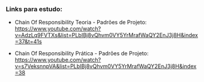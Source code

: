 ### Links para estudo:
- Chain Of Responsibility Teoria - Padrões de Projeto: https://www.youtube.com/watch?v=AdzLq9FVTXs&list=PLbIBj8vQhvm0VY5YrMrafWaQY2EnJ3j8H&index=37&t=41s

- Chain Of Responsibility Prática - Padrões de Projeto: https://www.youtube.com/watch?v=s7VeksnnpVA&list=PLbIBj8vQhvm0VY5YrMrafWaQY2EnJ3j8H&index=38